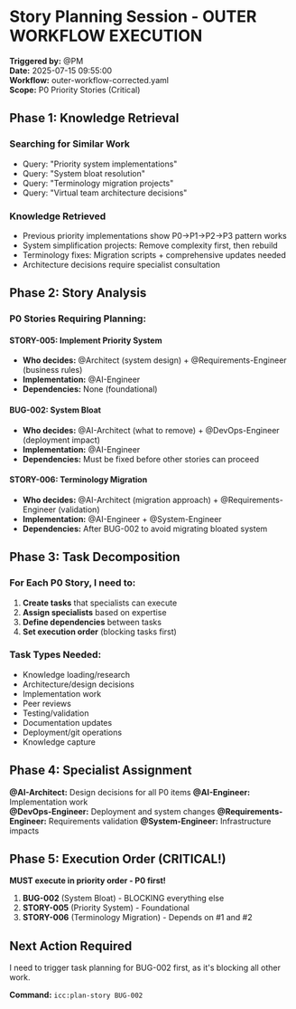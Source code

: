 # Story Planning Session - OUTER WORKFLOW EXECUTION

**Triggered by:** @PM  
**Date:** 2025-07-15 09:55:00  
**Workflow:** outer-workflow-corrected.yaml  
**Scope:** P0 Priority Stories (Critical)

## Phase 1: Knowledge Retrieval

### Searching for Similar Work
- Query: "Priority system implementations"
- Query: "System bloat resolution"  
- Query: "Terminology migration projects"
- Query: "Virtual team architecture decisions"

### Knowledge Retrieved
- Previous priority implementations show P0→P1→P2→P3 pattern works
- System simplification projects: Remove complexity first, then rebuild
- Terminology fixes: Migration scripts + comprehensive updates needed
- Architecture decisions require specialist consultation

## Phase 2: Story Analysis

### P0 Stories Requiring Planning:

#### STORY-005: Implement Priority System
- **Who decides:** @Architect (system design) + @Requirements-Engineer (business rules)
- **Implementation:** @AI-Engineer
- **Dependencies:** None (foundational)

#### BUG-002: System Bloat
- **Who decides:** @AI-Architect (what to remove) + @DevOps-Engineer (deployment impact)
- **Implementation:** @AI-Engineer  
- **Dependencies:** Must be fixed before other stories can proceed

#### STORY-006: Terminology Migration
- **Who decides:** @AI-Architect (migration approach) + @Requirements-Engineer (validation)
- **Implementation:** @AI-Engineer + @System-Engineer
- **Dependencies:** After BUG-002 to avoid migrating bloated system

## Phase 3: Task Decomposition

### For Each P0 Story, I need to:
1. **Create tasks** that specialists can execute
2. **Assign specialists** based on expertise  
3. **Define dependencies** between tasks
4. **Set execution order** (blocking tasks first)

### Task Types Needed:
- Knowledge loading/research
- Architecture/design decisions  
- Implementation work
- Peer reviews
- Testing/validation
- Documentation updates
- Deployment/git operations
- Knowledge capture

## Phase 4: Specialist Assignment

**@AI-Architect:** Design decisions for all P0 items
**@AI-Engineer:** Implementation work  
**@DevOps-Engineer:** Deployment and system changes
**@Requirements-Engineer:** Requirements validation
**@System-Engineer:** Infrastructure impacts

## Phase 5: Execution Order (CRITICAL!)

**MUST execute in priority order - P0 first!**

1. **BUG-002** (System Bloat) - BLOCKING everything else
2. **STORY-005** (Priority System) - Foundational  
3. **STORY-006** (Terminology Migration) - Depends on #1 and #2

## Next Action Required

I need to trigger task planning for BUG-002 first, as it's blocking all other work.

**Command:** `icc:plan-story BUG-002`